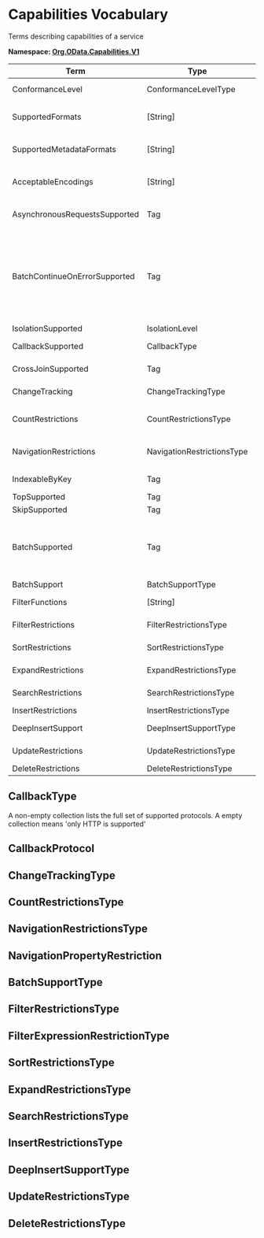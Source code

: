 # Capabilities Vocabulary

Terms describing capabilities of a service

**Namespace: [Org.OData.Capabilities.V1](Org.OData.Capabilities.V1.xml)**

Term|Type|Description
----|----|-----------
ConformanceLevel|ConformanceLevelType|The conformance level achieved by this service
SupportedFormats|\[String\]|Media types of supported formats, including format parameters
SupportedMetadataFormats|\[String\]|Media types of supported formats for $metadata, including format parameters
AcceptableEncodings|\[String\]|List of acceptable compression methods for ($batch) requests, e.g. gzip
AsynchronousRequestsSupported|Tag|Service supports the asynchronous request preference
BatchContinueOnErrorSupported|Tag|Service supports the continue on error preference. Supports $batch requests. Services that apply the BatchContinueOnErrorSupported term should also specify the ContinueOnErrorSupported property from the BatchSupport term.
IsolationSupported|IsolationLevel|Supported odata.isolation levels
CallbackSupported|CallbackType|Supports callbacks for the specified protocols
CrossJoinSupported|Tag|Supports cross joins for the entity sets in this container
ChangeTracking|ChangeTrackingType|Change tracking capabilities of this service or entity set
CountRestrictions|CountRestrictionsType|Restrictions on /$count path suffix and $count=true system query option
NavigationRestrictions|NavigationRestrictionsType|Restrictions on navigating properties according to OData URL conventions
IndexableByKey|Tag|Supports key values according to OData URL conventions
TopSupported|Tag|Supports $top
SkipSupported|Tag|Supports $skip
BatchSupported|Tag|Supports $batch requests. Services that apply the BatchSupported term should also apply the more comprehensive BatchSupport term.
BatchSupport|BatchSupportType|Batch Support for the service
FilterFunctions|\[String\]|List of functions and operators supported in $filter
FilterRestrictions|FilterRestrictionsType|Restrictions on $filter expressions
SortRestrictions|SortRestrictionsType|Restrictions on $orderby expressions
ExpandRestrictions|ExpandRestrictionsType|Restrictions on $expand expressions
SearchRestrictions|SearchRestrictionsType|Restrictions on $search expressions
InsertRestrictions|InsertRestrictionsType|Restrictions on insert operations
DeepInsertSupport|DeepInsertSupportType|Deep Insert Support for the service
UpdateRestrictions|UpdateRestrictionsType|Restrictions on update operations
DeleteRestrictions|DeleteRestrictionsType|Restrictions on delete operations


## <a name="CallbackType"></a>CallbackType

A non-empty collection lists the full set of supported protocols. A empty collection means 'only HTTP is supported'
## <a name="CallbackProtocol"></a>CallbackProtocol


## <a name="ChangeTrackingType"></a>ChangeTrackingType


## <a name="CountRestrictionsType"></a>CountRestrictionsType


## <a name="NavigationRestrictionsType"></a>NavigationRestrictionsType


## <a name="NavigationPropertyRestriction"></a>NavigationPropertyRestriction


## <a name="BatchSupportType"></a>BatchSupportType


## <a name="FilterRestrictionsType"></a>FilterRestrictionsType


## <a name="FilterExpressionRestrictionType"></a>FilterExpressionRestrictionType


## <a name="SortRestrictionsType"></a>SortRestrictionsType


## <a name="ExpandRestrictionsType"></a>ExpandRestrictionsType


## <a name="SearchRestrictionsType"></a>SearchRestrictionsType


## <a name="InsertRestrictionsType"></a>InsertRestrictionsType


## <a name="DeepInsertSupportType"></a>DeepInsertSupportType


## <a name="UpdateRestrictionsType"></a>UpdateRestrictionsType


## <a name="DeleteRestrictionsType"></a>DeleteRestrictionsType


